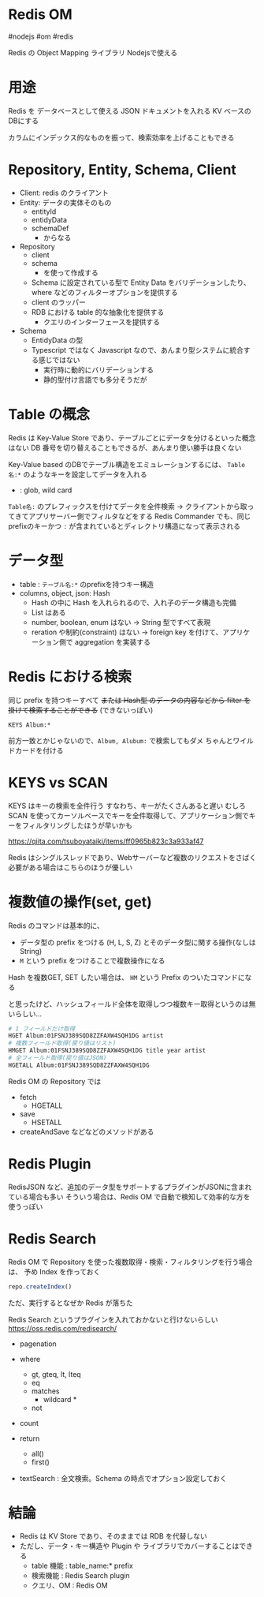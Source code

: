 # Redis OM

#nodejs #om #redis


Redis の Object Mapping ライブラリ
Nodejsで使える

# 用途

Redis を データベースとして使える
JSON ドキュメントを入れる KV ベースのDBにする

カラムにインデックス的なものを振って、検索効率を上げることもできる

# Repository, Entity, Schema, Client

- Client: redis のクライアント
- Entity: データの実体そのもの
  - entityId
  - entidyData
  - schemaDef
    - からなる
- Repository
  - client
  - schema
    - を使って作成する
  - Schema に設定されている型で Entity Data をバリデーションしたり、where などのフィルターオプションを提供する
  - client のラッパー
  - RDB における table 的な抽象化を提供する
    - クエリのインターフェースを提供する
- Schema
  - EntidyData の型
  - Typescript ではなく Javascript なので、あんまり型システムに統合する感じではない
    - 実行時に動的にバリデーションする
    - 静的型付け言語でも多分そうだが

# Table の概念

Redis は Key-Value Store であり、テーブルごとにデータを分けるといった概念はない
DB 番号を切り替えることもできるが、あんまり使い勝手は良くない

Key-Value based のDBでテーブル構造をエミュレーションするには、
`Table名:*` のようなキーを設定してデータを入れる

* : glob, wild card

`Table名:` のプレフィックスを付けてデータを全件検索 -> クライアントから取ってきてアプリサーバー側でフィルタなどをする
Redis Commander でも、同じprefixのキーかつ `:` が含まれているとディレクトリ構造になって表示される


# データ型

- table : `テーブル名:*` のprefixを持つキー構造
- columns, object, json: Hash
  - Hash の中に Hash を入れられるので、入れ子のデータ構造も完備
  - List はある
  - number, boolean, enum はない -> String 型ですべて表現
  - reration や制約(constraint) はない -> foreign key を付けて、アプリケーション側で aggregation を実装する


# Redis における検索

同じ prefix を持つキーすべて
~~または Hash型 のデータの内容などから filter を掛けて検索することができる~~ (できないっぽい)


```redis
KEYS Album:*
```
前方一致とかじゃないので、`Album, Alubum:` で検索してもダメ
ちゃんとワイルドカードを付ける


# KEYS vs SCAN

KEYS はキーの検索を全件行う
すなわち、キーがたくさんあると遅い
むしろ SCAN を使ってカーソルベースでキーを全件取得して、アプリケーション側でキーをフィルタリングしたほうが早いかも

https://qiita.com/tsuboyataiki/items/ff0965b823c3a933af47

Redis はシングルスレッドであり、Webサーバーなど複数のリクエストをさばく必要がある場合はこちらのほうが優しい


# 複数値の操作(set, get)

Redis のコマンドは基本的に、
- データ型の prefix をつける (H, L, S, Z) とそのデータ型に関する操作(なしは String)
- `M` という prefix をつけることで複数操作になる

Hash を複数GET, SET したい場合は、 `HM` という Prefix のついたコマンドになる

と思ったけど、ハッシュフィールド全体を取得しつつ複数キー取得というのは無いらしい...

```sh
# 1 フィールドだけ取得
HGET Album:01FSNJ389SQD8ZZFAXW4SQH1DG artist
# 複数フィールド取得(戻り値はリスト)
HMGET Album:01FSNJ389SQD8ZZFAXW4SQH1DG title year artist
# 全フィールド取得(戻り値はJSON)
HGETALL Album:01FSNJ389SQD8ZZFAXW4SQH1DG
```


Redis OM の Repository では
- fetch
  - HGETALL
- save
  - HSETALL
- createAndSave
などなどのメソッドがある

# Redis Plugin

RedisJSON など、追加のデータ型をサポートするプラグインがJSONに含まれている場合も多い
そういう場合は、Redis OM で自動で検知して効率的な方を使うっぽい

# Redis Search

Redis OM で Repository を使った複数取得・検索・フィルタリングを行う場合は、
予め Index を作っておく

```javascript
repo.createIndex()
```

ただ、実行するとなぜか Redis が落ちた

Redis Search というプラグインを入れておかないと行けないらしい
https://oss.redis.com/redisearch/

- pagenation
- where
  - gt, gteq, lt, lteq
  - eq
  - matches
    - wildcard *
  - not
- count
- return
  - all()
  - first()

- textSearch : 全文検索。Schema の時点でオプション設定しておく


# 結論

- Redis は KV Store であり、そのままでは RDB を代替しない
- ただし、データ・キー構造や Plugin や ライブラリでカバーすることはできる
  - table 機能 : table_name:* prefix
  - 検索機能 : Redis Search plugin
  - クエリ、OM : Redis OM

